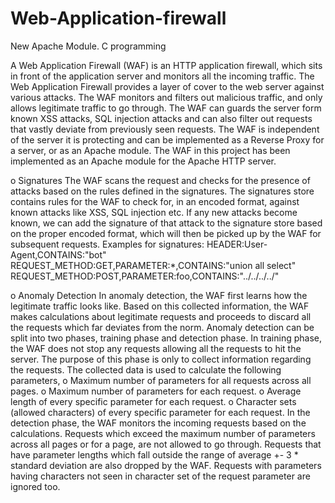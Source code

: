 # Web-Application-firewall
New Apache Module. C programming

A Web Application Firewall (WAF) is an HTTP application firewall, which sits in front of the application server and monitors all the incoming traffic. 
The Web Application Firewall provides a layer of cover to the web server against various attacks. The WAF monitors and filters out 
malicious traffic, and only allows legitimate traffic to go through. The WAF can guards the server form known XSS attacks, SQL injection 
attacks and can also filter out requests that vastly deviate from previously seen requests. The WAF is independent of the server it is 
protecting and can be implemented as a Reverse Proxy for a server, or as an Apache module. The WAF in this project has been implemented as 
an Apache module for the Apache HTTP server.

o	Signatures
The WAF scans the request and checks for the presence of attacks based on the rules defined in the signatures. The signatures store contains rules for the WAF to check for, in an encoded format, against known attacks like XSS, SQL injection etc. If any new attacks become known, we can add the signature of that attack to the signature store based on the proper encoded format, which will then be picked up by the WAF for subsequent requests. 
Examples for signatures:
HEADER:User-Agent,CONTAINS:"bot"	
REQUEST_METHOD:GET,PARAMETER:*,CONTAINS:"union all select"
REQUEST_METHOD:POST,PARAMETER:foo,CONTAINS:"../../../../"

o	Anomaly Detection
In anomaly detection, the WAF first learns how the legitimate traffic looks like. Based on this collected information, the WAF makes calculations about legitimate requests and proceeds to discard all the requests which far deviates from the norm.
Anomaly detection can be split into two phases, training phase and detection phase. In training phase, the WAF does not stop any requests allowing all the requests to hit the server. The purpose of this phase is only to collect information regarding the requests. The collected data is used to calculate the following parameters,
o	Maximum number of parameters for all requests across all pages.
o	Maximum number of parameters for each request.
o	Average length of every specific parameter for each request.
o	Character sets (allowed characters) of every specific parameter for each request.
In the detection phase, the WAF monitors the incoming requests based on the calculations. Requests which exceed the maximum number of 
parameters across all pages or for a page, are not allowed to go through. Requests that have parameter lengths which fall outside the 
range of average +-  3 * standard deviation are also dropped by the WAF. Requests with parameters having characters not seen in character 
set of the request parameter are ignored too.
